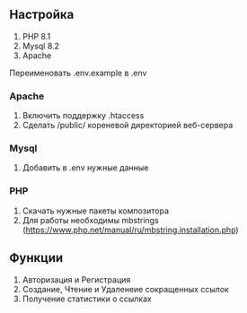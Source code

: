 
## Настройка

1) PHP 8.1
2) Mysql 8.2
3) Apache

Переименовать .env.example в .env

### Apache
1) Включить поддержку .htaccess
2) Сделать /public/ кореневой директорией веб-сервера

### Mysql
1) Добавить в .env нужные данные

### PHP
1) Скачать нужные пакеты композитора
2) Для работы необходимы mbstrings (https://www.php.net/manual/ru/mbstring.installation.php)

## Функции

1) Авторизация и Регистрация
2) Создание, Чтение и Удаленеие сокращенных ссылок
3) Получение статистики о ссылках